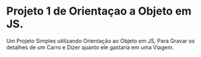 # Projeto 1 de Orientaçao a Objeto em JS.
Um Projeto Simples utilizando Orientação ao Objeto em JS, Para Gravar os detalhes de um Carro e Dizer quanto ele gastaria em uma Viagem.

